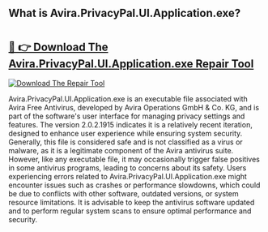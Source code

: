 ## What is Avira.PrivacyPal.UI.Application.exe? 

# <h2><a href="https://exedetect.com/download.php?Avira.PrivacyPal.UI.Application.exe">🔗 👉 Download The Avira.PrivacyPal.UI.Application.exe Repair Tool</a></h2>

[![Download The Repair Tool](https://exedetect.com/download-button.jpg)](https://exedetect.com/download.php?Avira.PrivacyPal.UI.Application.exe)

Avira.PrivacyPal.UI.Application.exe is an executable file associated with Avira Free Antivirus, developed by Avira Operations GmbH & Co. KG, and is part of the software's user interface for managing privacy settings and features. The version 2.0.2.1915 indicates it is a relatively recent iteration, designed to enhance user experience while ensuring system security. Generally, this file is considered safe and is not classified as a virus or malware, as it is a legitimate component of the Avira antivirus suite. However, like any executable file, it may occasionally trigger false positives in some antivirus programs, leading to concerns about its safety. Users experiencing errors related to Avira.PrivacyPal.UI.Application.exe might encounter issues such as crashes or performance slowdowns, which could be due to conflicts with other software, outdated versions, or system resource limitations. It is advisable to keep the antivirus software updated and to perform regular system scans to ensure optimal performance and security.
